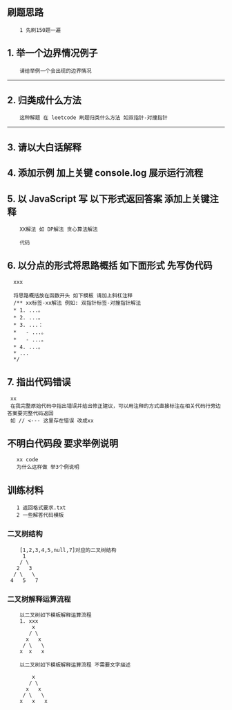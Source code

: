 ## 刷题思路

```
    1 先刷150题一遍
```

## 1. 举一个边界情况例子

```
    请给举例一个会出现的边界情况
```

---

## 2. 归类成什么方法

```
    这种解题 在 leetcode 刷题归类什么方法 如双指针-对撞指针
```

---

## 3. 请以大白话解释

## 4. 添加示例 加上关键 console.log 展示运行流程

## 5. 以 JavaScript 写 以下形式返回答案 添加上关键注释

```
    XX解法 如 DP解法 贪心算法解法

    代码

```

## 6. 以分点的形式将思路概括 如下面形式 先写伪代码

```
  xxx

  将思路概括放在函数开头 如下模板 请加上斜杠注释
  /** xx标签-xx解法 例如: 双指针标签-对撞指针解法
  * 1. ...。
  * 2. ...。
  * 3. ...：
  *   - ...。
  *   - ...。
  * 4. ...。
  * ...
  */
```

## 7. 指出代码错误

```
 xx
 在我完整原始代码中指出错误并给出修正建议，可以用注释的方式直接标注在相关代码行旁边 答案要完整代码返回
 如 // <--- 这里存在错误 改成xx
```

## 不明白代码段 要求举例说明

```
   xx code
   为什么这样做 举3个例说明
```

## 训练材料

```
   1 返回格式要求.txt
   2 一些解答代码模板
```

### 二叉树结构

```
    [1,2,3,4,5,null,7]对应的二叉树结构
     1
    / \
   2   3
  / \   \
 4   5   7

```

### 二叉树解释运算流程

```
    以二叉树如下模板解释运算流程
    1. xxx
        x
       / \
      x   x
     / \   \
    x  x   x

```

```
    以二叉树如下模板解释运算流程 不需要文字描述

        x
       / \
      x   x
     / \   \
    x   x   x

```
